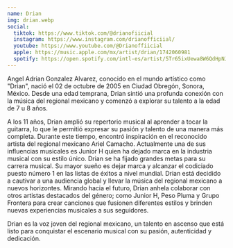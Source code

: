 ```yaml
---
name: Drian
img: drian.webp
social:
  tiktok: https://www.tiktok.com/@drianofiicial
  instagram: https://www.instagram.com/drianofficiial/
  youtube: https://www.youtube.com/@Drianoffiicial
  apple: https://music.apple.com/mx/artist/drian/1742060981
  spotify: https://open.spotify.com/intl-es/artist/5Tr65ixUewa8W6QdHpNJ2K
---
```


Angel Adrian Gonzalez Alvarez, conocido en el mundo artístico como "Drian", nació el 02 de
octubre de 2005 en Ciudad Obregón, Sonora, México. Desde una edad temprana, Drian
sintió una profunda conexión con la música del regional mexicano y comenzó a explorar su
talento a la edad de 7 u 8 años.

A los 11 años, Drian amplió su repertorio musical al aprender a tocar la guitarra, lo que le
permitió expresar su pasión y talento de una manera más completa. Durante este tiempo,
encontró inspiración en el reconocido artista del regional mexicano Ariel Camacho.
Actualmente una de sus influencias musicales es Junior H quien ha dejado marca en la
industria musical con su estilo único. Drian se ha fijado grandes metas para su carrera
musical. Su mayor sueño es dejar marca y alcanzar el codiciado puesto número 1 en las
listas de éxitos a nivel mundial. Drian está decidido a cautivar a una audiencia global y llevar
la música del regional mexicano a nuevos horizontes. Mirando hacia el futuro, Drian anhela
colaborar con otros artistas destacados del género; como Junior H, Peso Pluma y Grupo
Frontera para crear canciones que fusionen diferentes estilos y brinden nuevas experiencias
musicales a sus seguidores.

Drian es la voz joven del regional mexicano, un talento en ascenso que está listo para
conquistar el escenario musical con su pasión, autenticidad y dedicación.
